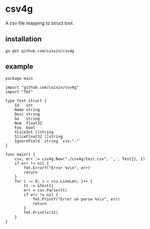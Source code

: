 csv4g
=======

A csv file mapping to struct tool.

installation
------------

    go get github.com/cuixin/csv4g

example
-------

```
package main

import "github.com/cuixin/csv4g"
import "fmt"

type Test struct {
    Id   int
    Name string
    Desc string
    Go   string
    Num  float32
    Foo  bool
    SliceInt []string
    SliceFloat32 []string
    IgnoreField  string `csv:"-"`
}

func main() {
    csv, err := csv4g.New("./csv4g/test.csv", ',', Test{}, 1)
    if err != nil {
        fmt.Errorf("Error %v\n", err)
        return
    }
    for i := 0; i < csv.LineLen; i++ {
        tt := &Test{}
        err = csv.Parse(tt)
        if err != nil {
            fmt.Printf("Error on parse %v\n", err)
            return
        }
        fmt.Println(tt)
    }
}

```
